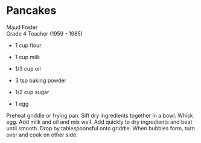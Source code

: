# Pancakes

Maud Foster<br/>
Grade 4 Teacher (1959 - 1985)

- 1 cup flour
- 1 cup milk
- 1/3 cup oil

- 3 tsp baking powder
- 1/2 cup sugar
- 1 egg

Preheat griddle or frying pan. Sift dry ingredients together in a bowl.  Whisk egg. Add milk and oil and mix well. Add quickly to dry ingredients and beat until smooth. Drop by tablespoonsful onto griddle. When bubbles form, turn over and cook on other side.